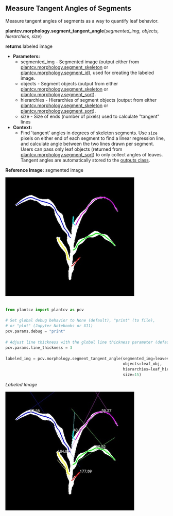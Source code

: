 ## Measure Tangent Angles of Segments  

Measure tangent angles of segments as a way to quantify leaf behavior. 

**plantcv.morphology.segment_tangent_angle**(*segmented_img, objects, hierarchies, size*)

**returns** labeled image 

- **Parameters:**
    - segmented_img - Segmented image (output either from [plantcv.morphology.segment_skeleton](segment_skeleton.md)
    or [plantcv.morphology.segment_id](segment_id.md)), used for creating the labeled image. 
    - objects - Segment objects (output from either [plantcv.morphology.segment_skeleton](segment_skeleton.md) or
    [plantcv.morphology.segment_sort](segment_sort.md)).
    - hierarchies - Hierarchies of segment objects (output from either [plantcv.morphology.segment_skeleton](segment_skeleton.md) or
    [plantcv.morphology.segment_sort](segment_sort.md)).
    - size - Size of ends (number of pixels) used to calculate "tangent" lines
- **Context:**
    - Find 'tangent' angles in degrees of skeleton segments. Use `size` pixels on either end of
      each segment to find a linear regression line, and calculate angle between the two lines
      drawn per segment. Users can pass only leaf objects (returned from [plantcv.morphology.segment_sort](segment_sort.md)) 
      to only collect angles of leaves. Tangent angles are automatically stored to the [outputs class](outputs.md). 
      

**Reference Image:** segmented image 

![Screenshot](img/documentation_images/segment_tangent_angle/segmented_img_mask.jpg)


```python

from plantcv import plantcv as pcv

# Set global debug behavior to None (default), "print" (to file), 
# or "plot" (Jupyter Notebooks or X11)
pcv.params.debug = "print"

# Adjust line thickness with the global line thickness parameter (default = 5)
pcv.params.line_thickness = 3 

labeled_img = pcv.morphology.segment_tangent_angle(segmented_img=leaves_segment, 
                                                   objects=leaf_obj,
                                                   hierarchies=leaf_hier, 
                                                   size=15)

```

*Labeled Image*

![Screenshot](img/documentation_images/segment_tangent_angle/tangent_angle_img.jpg)
